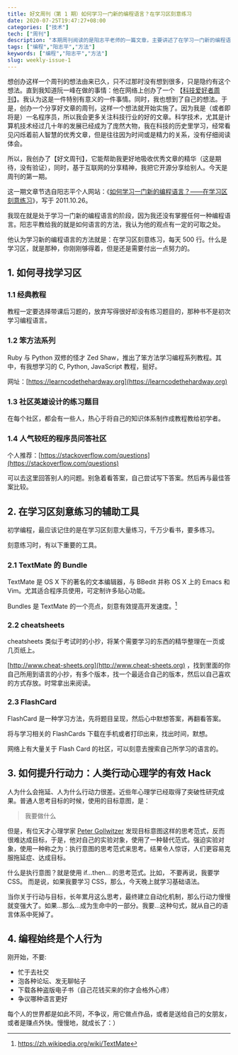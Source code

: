```yaml
---
title: 好文周刊（第 1 期）如何学习一门新的编程语言？在学习区刻意练习
date: 2020-07-25T19:47:27+08:00
categories: ["技术"]
tech: ["周刊"]
description: "本期周刊阅读的是阳志平老师的一篇文章，主要讲述了在学习一门新的编程语言时要注意的要点。"
tags: ["编程","阳志平","方法"]
keywords: ["编程","阳志平","方法"]
slug: weekly-issue-1
---
```


想创办这样一个周刊的想法由来已久，只不过那时没有想到很多，只是隐约有这个想法。直到我知道阮一峰在做的事情：他在网络上创办了一个 【[科技爱好者周刊](http://www.ruanyifeng.com/blog/)】。我认为这是一件特别有意义的一件事情。同时，我也想到了自己的想法。于是，创办一个分享好文章的周刊，这样一个想法就开始实施了。因为我是（或者即将是）一名程序员，所以我会更多关注科技行业的好的文章。科学技术，尤其是计算机技术经过几十年的发展已经成为了庞然大物，我在科技的历史里学习，经常看见闪烁着前人智慧的优秀文章，但是往往因为时间或是精力的关系，没有仔细阅读体会。

所以，我创办了【好文周刊】，它能帮助我更好地吸收优秀文章的精华（这是期待，没有验证），同时，基于互联网的分享精神，我把它开源分享给别人。今天是周刊的第一期。

这一期文章节选自阳志平个人网站：《[如何学习一门新的编程语言？——在学习区刻意练习](https://www.yangzhiping.com/tech/learn-program-psychology.html)》，写于 2011.10.26。

我现在就是处于学习一门新的编程语言的阶段，因为我还没有掌握任何一种编程语言。阳志平教给我的就是如何语言的方法，我认为他的观点有一定的可取之处。

他认为学习新的编程语言的方法就是：在学习区刻意练习，每天 500 行。什么是学习区，就是那种，你刚刚够得着，但是还是需要付出一点努力的。

## 1. 如何寻找学习区

### 1.1 经典教程

教程一定要选择带课后习题的，放弃写得很好却没有练习题目的，那种书不是初次学习编程语言。

### 1.2 笨方法系列

Ruby 与 Python 双修的怪才 Zed Shaw，推出了笨方法学习编程系列教程。其中，有我想学习的 C, Python, JavaScript 教程，挺好。

网址：[https://learncodethehardway.org](https://learncodethehardway.org)

### 1.3 社区英雄设计的练习题目

在每个社区，都会有一些人，热心于将自己的知识体系制作成教程教给初学者。

### 1.4 人气较旺的程序员问答社区

个人推荐：[https://stackoverflow.com/questions](https://stackoverflow.com/questions)

可以去这里回答别人的问题。别急着看答案，自己尝试写下答案。然后再与最佳答案比较。

## 2. 在学习区刻意练习的辅助工具

初学编程，最应该记住的是在学习区刻意大量练习，千万少看书，要多练习。

刻意练习时，有以下重要的工具。

### 2.1 TextMate 的 Bundle

TextMate 是 OS X 下的著名的文本编辑器，与 BBedit 并称 OS X 上的 Emacs 和 Vim。尤其适合程序员使用，可定制许多贴心功能。

Bundles 是 TextMate 的一个亮点，刻意有效提高开发速度。[^1]

### 2.2 cheatsheets

cheatsheets 类似于考试时的小抄，将某个需要学习的东西的精华整理在一页或几页纸上。

[http://www.cheat-sheets.org](http://www.cheat-sheets.org) ，找到里面的你自己所用到语言的小抄，有多个版本，找一个最适合自己的版本，然后以自己喜欢的方式存放。时常拿出来阅读。

### 2.3 FlashCard

FlashCard 是一种学习方法，先将题目呈现，然后心中默想答案，再翻看答案。

将与学习相关的 FlashCards 下载在手机或者打印出来，找出时间，默想。

网络上有大量关于 Flash Card 的社区，可以刻意去搜索自己所学习的语言的。

## 3. 如何提升行动力：人类行动心理学的有效 Hack

人为什么会拖延、人为什么行动力很差。近些年心理学已经取得了突破性研究成果。普通人思考目标的时候，使用的目标意图，是：

> 我要做什么

但是，有位天才心理学家 [Peter Gollwitzer](https://as.nyu.edu/content/nyu-as/as/faculty/peter-m-gollwitzer.html) 发现目标意图这样的思考范式，反而很难达成目标，于是，他对自己的实验对象，使用了一种替代范式。强迫实验对象，使用一种称之为：执行意图的思考范式来思考。结果令人惊讶，人们更容易克服拖延症、达成目标。

什么是执行意图？就是使用 if…then… 的思考范式。比如， 不要再说，我要学 CSS。 而是说，如果我要学习 CSS，那么，今天晚上就学习基础语法。

当你关于行动与目标，长年累月这么思考，最终建立自动化机制，那么行动力慢慢就变强大了。如果…那么…成为生命中的一部分。我要…这种句式，就从自己的语言体系中死掉了。

## 4. 编程始终是个人行为

刚开始，不要:

* 忙于去社交
* 泡各种论坛、发无聊帖子
* 下载各种盗版电子书（自己花钱买来的你才会格外心疼）
* 争议哪种语言更好

每个人的世界都是如此不同，不争议，用它做点作品，或者是送给自己的女朋友，或者是赚点外快。慢慢地，就成长了：）

[^1]: https://zh.wikipedia.org/wiki/TextMate